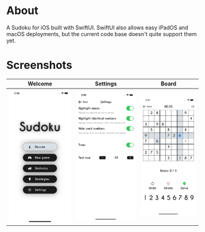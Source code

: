 <!--h1 align="center">Sudoku</h1-->

# About

A Sudoku for iOS built with SwiftUI. SwiftUI also allows easy iPadOS and macOS deployments, but the current code base doesn't quite support them yet.

# Screenshots

| **Welcome** | **Settings** | **Board** |
|:---:|:---:|:---:|
| [![Welcome](demo/welcome.png)](demo/welcome.png) | [![Settings](demo/settings.png)](demo/settings.png) | [![Board](demo/play.png)](demo/play.png) |
